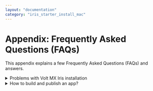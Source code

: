 ```yaml
---
layout: "documentation"
category: "iris_starter_install_mac"
---
```


<!-- [](Prerequisites.html)

*   [Prerequisites](Prerequisites.html#prerequisites)
    *   [System Requirements](Prerequisites.html#system-requirements)
    *   [Download Volt MX Iris](Prerequisites.html#download)
*   [Install Volt MX Iris](Installing VoltMX Iris.html#installing)
    *   [Configuring Volt MX Iris to use a Proxy server](Installing VoltMX Iris.html#configuring-to-use-a-proxy-server)
        *   [Basic Proxy](Installing VoltMX Iris.html#basic-proxy)
        *   [NTLM Proxy](Installing VoltMX Iris.html#ntlm-proxy)
        *   [Custom NTLM Proxy](Installing VoltMX Iris.html#custom-ntlm-proxy)
        *   [White-list Essential Domains](Installing VoltMX Iris.html#white-list-essential-domains)
*   [Post Installation Tasks](Launching VoltMX Iris.html#post-installation-tasks)
    *   [Launching Volt MX Iris](Launching VoltMX Iris.html#launching)
*   [Update Volt MX Iris](Upgrade.html)
*   [FAQs](StudioInstallation_FAQs.html#appendix-frequently-asked-questions-faqs)

[](#)

*   All Files

You are here: FAQs -->

# Appendix: Frequently Asked Questions (FAQs)

This appendix explains a few Frequently Asked Questions (FAQs) and answers.

<details close markdown="block"><summary>Problems with Volt MX Iris installation</summary>
<p>In case there were problems with your installation, install complete page shows a warning and the logs location i.e. path to the installation directory.</p>
<ul>
<li>In case the installation is canceled, the logs are generated in either desktop or installation path.</li>
<li>If you cancel the installation before <b>Choose Install Folder</b> screen, the logs are generated in desktop.</li>
<li>If you cancel the installation after <b>Choose Install Folder</b> screen, the logs are generated in the installation folder.</li>
</ul>
</details>

<details close markdown="block"><summary>How to build and publish an app?</summary>
After installing Volt MX Iris you can refer to the [Getting Started](https://opensource.hcltechsw.com/volt-mx-docs/docs/documentation/) page to understand how to create an application.

Once you have created your application, you can refer to [Building and Viewing an Application]({{ site.baseurl }}/docs/documentation/Iris/iris_user_guide/Content/BuildingAndViewAnApp.html).

If you have created an iOS application and want to publish it to the App Store, you can refer to [Build an iOS Application]({{ site.baseurl }}/docs/documentation/Iris/iris_user_guide/Content/BuildAnAppForiOS.html).

Certain prerequisites for building and publishing your iOS application to the App Store are:

<ul>
<li><a href="../../../Iris/iris_user_guide/Content/iOS_Automatic_Output_Generation.html#prerequisites">Configure Xcode on your Mac</a></li>
<li><a href="../../../Iris/iris_user_guide/Content/iOS_Automatic_Output_Generation.html#ipa-generation">Connect your Mac with Iris</a></li> 
<li><a href="https://developer.apple.com/documentation/">Apple Enterprise Distribution Certificate (Release Mode only)</a>
<ul><li>Using this feature, you can add your Apple enterprise distribution certificate to the Volt MX Management server. To add the certificate, click <b>+Add</b> to select the certificate from its location and then click <b>Open</b>. The selected certificate with size in KB appears next to Enterprise Distribution Certificate label.</li></ul>
</li>  
<li><a href="https://developer.apple.com/documentation/">Apple Enterprise Provisioning Profile (Release Mode only)</a>
<ul><li>Using this feature, you can add your Apple enterprise store provisioning profile to the Volt MX Management server. Click <b>+Add</b> to select the profile from its location and then click <b>Open</b>. The selected profile with size in KB appears next to enterprise store provisioning profile.</li></ul>
</li>  
<li><a href="https://developer.apple.com/documentation/">Apple Application Manager (Launchpad app) Push Certificate (Release Mode only)</a>
<ul><li>Using this feature, you can add your Apple push certificate to the Volt MX Management server. Click <b>+Add</b> to select the certificate from its location and then click <b>Open</b>. The selected certificate with size in KB appears next to push certificate label.</li></ul>
</li>  
</ul>

If you have created an Android application and want to publish it to the Google Play Store, you can refer to [Build an Android Application]({{ site.baseurl }}/docs/documentation/Iris/iris_user_guide/Content/BuildAnAppForAndroid.html).

</details>

<!-- - [Prerequisites](Prerequisites.html#prerequisites)
  - [System Requirements](Prerequisites.html#system-requirements)
  - [Download Volt MX Iris](Prerequisites.html#download)
- [Install Volt MX Iris](Installing VoltMX Iris.html#installing)
  - [Configuring Volt MX Iris to use a Proxy server](Installing VoltMX Iris.html#configuring-to-use-a-proxy-server)
    - [Basic Proxy](Installing VoltMX Iris.html#basic-proxy)
    - [NTLM Proxy](Installing VoltMX Iris.html#ntlm-proxy)
    - [Custom NTLM Proxy](Installing VoltMX Iris.html#custom-ntlm-proxy)
    - [White-list Essential Domains](Installing VoltMX Iris.html#white-list-essential-domains)
- [Post Installation Tasks](Launching VoltMX Iris.html#post-installation-tasks)
  - [Launching Volt MX Iris](Launching VoltMX Iris.html#launching)
- [Update Volt MX Iris](Upgrade.html)
- [FAQs](#appendix-frequently-asked-questions-faqs) -->
